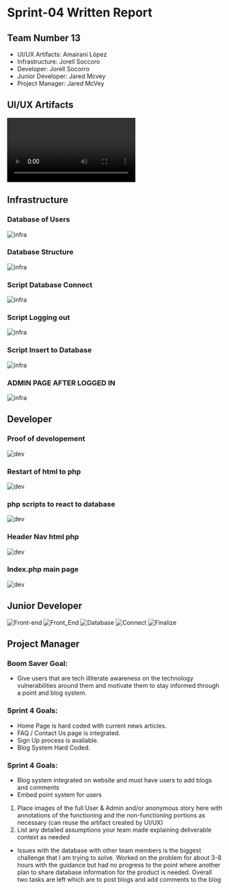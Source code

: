 # Sprint-04 Written Report

## Team Number 13
- UI/UX Artifacts: Amairani López
- Infrastructure: Jorell Soccoro
- Developer: Jorell Socorro
- Junior Developer: Jared Mcvey
- Project Manager: Jared McVey


## UI/UX Artifacts
![Navigate](media/website_sample.mp4 "Navigating Through Site")

## Infrastructure
### Database of Users
![infra](media/infractImg.PNG)
### Database Structure
![infra](media/infractImg2.PNG)
### Script Database Connect
![infra](media/infractImg3.PNG)
### Script Logging out
![infra](media/infractImg4.PNG)
### Script Insert to Database
![infra](media/infractImg5.PNG)
### ADMIN PAGE AFTER LOGGED IN
![infra](media/infractImg6.PNG)

## Developer
### Proof of developement
![dev](media/developerImg1.PNG)
### Restart of html to php
![dev](media/developerImg2.PNG)
### php scripts to react to database
![dev](media/developerImg3.PNG)
### Header Nav html php
![dev](media/developerImg4.PNG)
### Index.php main page
![dev](media/developerImg5.PNG)


## Junior Developer
![Front-end](media/Artifact_1.PNG "First")
![Front_End](media/Artifact_2.PNG "Second")
![Database](media/Artifact_3.PNG "Third")
![Connect](media/Artifact_4.PNG "Fourth")
![Finalize](media/Artifact_5.PNG "Fifth")
## Project Manager

### Boom Saver Goal:
- Give users that are tech illiterate awareness on the technology vulnerabilities around them and motivate them to stay informed through a point and blog system.

### Sprint 4 Goals:
- Home Page is hard coded with current news articles.
- FAQ / Contact Us page is integrated.
- Sign Up process is available.
- Blog System Hard Coded.

### Sprint 4 Goals:
- Blog system integrated on website and must have users to add blogs and comments
- Embed point system for users

1. Place images of the full User & Admin and/or anonymous story here with annotations of the functioning and the non-functioning portions as necessary (can reuse the artifact created by UI/UX)
2. List any detailed assumptions your team made explaining deliverable context as needed
- Issues with the database with other team members is the biggest challenge that I am trying to solve. Worked on the problem for about 3-8 hours with the guidance but had no progress to the point where another plan to share database information for the product is needed. Overall two tasks are left which are to post blogs and add comments to the blog
